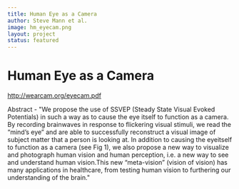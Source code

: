 ```yaml
---
title: Human Eye as a Camera
author: Steve Mann et al.
image: hm_eyecam.png
layout: project 
status: featured
---
```

# Human Eye as a Camera  

<http://wearcam.org/eyecam.pdf>  

Abstract - "We propose the use of SSVEP (Steady State Visual Evoked Potentials) in such a way as to cause the eye itself to function as a camera. By recording brainwaves in response to flickering visual stimuli, we read the “mind’s eye” and are able to successfully reconstruct a visual image of subject matter that a person is looking at. In addition to causing the eyeitself to function as a camera (see Fig 1), we also propose a new way to visualize and photograph human vision and human perception, i.e. a new way to see and understand human vision.This new “meta-vision” (vision of vision) has many applications in healthcare, from testing human vision to furthering our understanding of the brain."
